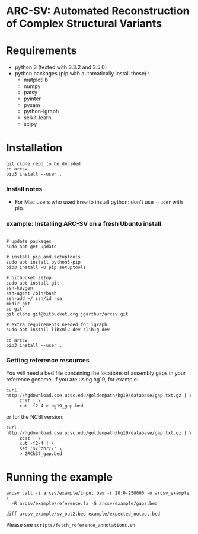 ARC-SV: Automated Reconstruction of Complex Structural Variants
===============================================================

Requirements
============

- python 3 (tested with 3.3.2 and 3.5.0)
- python packages (pip with automatically install these) :
  - matplotlib
  - numpy
  - patsy
  - pyinter
  - pysam
  - python-igraph
  - scikit-learn
  - scipy


Installation
============

```
git clone repo_to_be_decided
cd arcsv
pip3 install --user .
```

### Install notes ###

- For Mac users who used `brew` to install python: don't use `--user` with pip.

### example: Installing ARC-SV on a fresh Ubuntu install ###

```

# update packages
sudo apt-get update

# install pip and setuptools
sudo apt install python3-pip
pip3 install -U pip setuptools

# bitbucket setup
sudo apt install git
ssh-keygen
ssh-agent /bin/bash
ssh-add ~/.ssh/id_rsa
mkdir git
cd git
git clone git@bitbucket.org:jgarthur/arcsv.git

# extra requirements needed for igraph
sudo apt install libxml2-dev zlib1g-dev

cd arcsv
pip3 install --user .

```

### Getting reference resources ###

You will need a bed file containing the locations of assembly gaps in your reference genome. If you are using hg19, for example:

```
curl http://hgdownload.cse.ucsc.edu/goldenpath/hg19/database/gap.txt.gz | \
     zcat | \
     cut -f2-4 > hg19_gap.bed
```

or for the NCBI version:

```
curl http://hgdownload.cse.ucsc.edu/goldenpath/hg19/database/gap.txt.gz | \
     zcat | \
     cut -f2-4 | \
     sed 's/^chr//' \
     > GRCh37_gap.bed
```


Running the example
===================

```
arcsv call -i arcsv/example/input.bam -r 20:0-250000 -o arcsv_example \
  -R arcsv/example/reference.fa -G arcsv/example/gaps.bed
  
diff arcsv_example/sv_out2.bed example/expected_output.bed
```


Please see `scripts/fetch_reference_annotations.sh` 

<!-- Possible errors and solutions -->
<!-- ============================= -->

<!-- 1. `_tkinter.TclError: no display name and no $DISPLAY environment variable` -->

<!-- - use ssh -X or -Y -->


<!-- https://scipy.org/install.html -->

<!-- brewed python no --user! -->

<!-- -- note don't put paths in quotes -->
